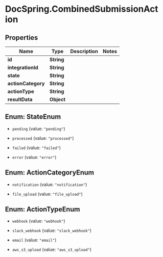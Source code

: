 # DocSpring.CombinedSubmissionAction

## Properties
Name | Type | Description | Notes
------------ | ------------- | ------------- | -------------
**id** | **String** |  | 
**integrationId** | **String** |  | 
**state** | **String** |  | 
**actionCategory** | **String** |  | 
**actionType** | **String** |  | 
**resultData** | **Object** |  | 


<a name="StateEnum"></a>
## Enum: StateEnum


* `pending` (value: `"pending"`)

* `processed` (value: `"processed"`)

* `failed` (value: `"failed"`)

* `error` (value: `"error"`)




<a name="ActionCategoryEnum"></a>
## Enum: ActionCategoryEnum


* `notification` (value: `"notification"`)

* `file_upload` (value: `"file_upload"`)




<a name="ActionTypeEnum"></a>
## Enum: ActionTypeEnum


* `webhook` (value: `"webhook"`)

* `slack_webhook` (value: `"slack_webhook"`)

* `email` (value: `"email"`)

* `aws_s3_upload` (value: `"aws_s3_upload"`)




